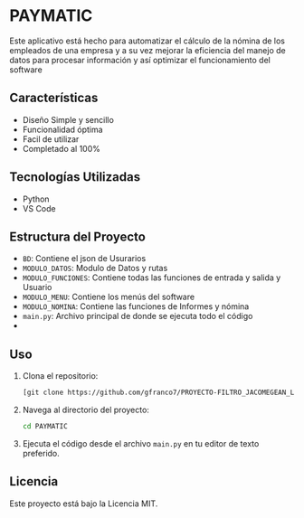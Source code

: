 # PAYMATIC


Este aplicativo está hecho para automatizar el cálculo de la nómina de los empleados de una empresa y a su vez mejorar la eficiencia del manejo de datos para procesar información y así optimizar el funcionamiento del software


## Características

- Diseño Simple y sencillo
- Funcionalidad óptima
- Facil de utilizar
- Completado al 100%

## Tecnologías Utilizadas

- Python
- VS Code


## Estructura del Proyecto

- `BD`: Contiene el json de Usurarios
- `MODULO_DATOS`: Modulo de Datos y rutas
- `MODULO_FUNCIONES`: Contiene todas las funciones de entrada y salida y Usuario
- `MODULO_MENU`: Contiene los menús del software
- `MODULO_NOMINA`: Contiene las funciones de Informes y nómina
- `main.py`: Archivo principal de donde se ejecuta todo el código
- 
  

## Uso

1. Clona el repositorio:
    ```bash
    [git clone https://github.com/gfranco7/PROYECTO-FILTRO_JACOMEGEAN_LAGUNAFRANCO.git](https://github.com/nicolasm9808/PAYMATIC.git)
    ```
2. Navega al directorio del proyecto:
    ```bash
    cd PAYMATIC
    ```
3. Ejecuta el código desde el archivo `main.py` en tu editor de texto preferido.

## Licencia

Este proyecto está bajo la Licencia MIT.
